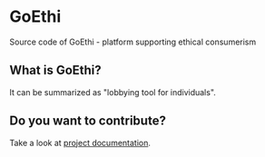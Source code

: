 # GoEthi
Source code of GoEthi - platform supporting ethical consumerism

## What is GoEthi?
It can be summarized as "lobbying tool for individuals".

## Do you want to contribute?
Take a look at [project documentation](docs).

